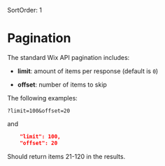 SortOrder: 1
# Pagination

The standard Wix API pagination includes:

- **limit**: amount of items per response (default is `0`)

- **offset**: number of items to skip

The following examples:

```
?limit=100&offset=20
```

and

```json
    "limit": 100, 
    "offset": 20 
```

Should return items 21-120 in the results.
